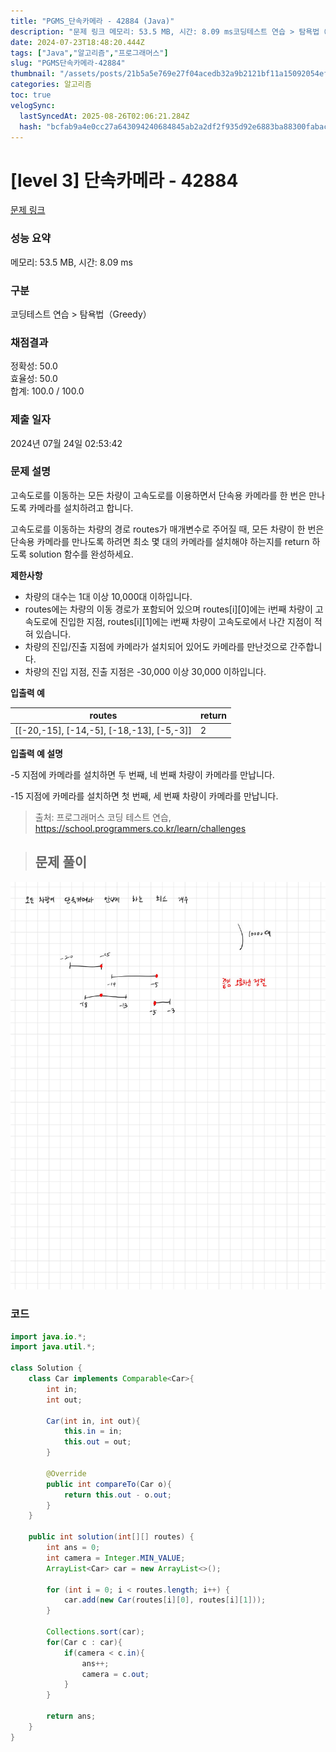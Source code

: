 ```yaml
---
title: "PGMS_단속카메라 - 42884 (Java)"
description: "문제 링크 메모리: 53.5 MB, 시간: 8.09 ms코딩테스트 연습 > 탐욕법（Greedy）정확성: 50.0효율성: 50.0합계: 100.0 / 100.02024년 07월 24일 02:53:42출처: 프로그래머스 코딩 테스트 연습, https&#x3A;//schoo"
date: 2024-07-23T18:48:20.444Z
tags: ["Java","알고리즘","프로그래머스"]
slug: "PGMS단속카메라-42884"
thumbnail: "/assets/posts/21b5a5e769e27f04acedb32a9b2121bf11a15092054ef1b4c7b6d9efe43f6902.jpg"
categories: 알고리즘
toc: true
velogSync:
  lastSyncedAt: 2025-08-26T02:06:21.284Z
  hash: "bcfab9a4e0cc27a643094240684845ab2a2df2f935d92e6883ba88300fabac29"
---
```


# [level 3] 단속카메라 - 42884 

[문제 링크](https://school.programmers.co.kr/learn/courses/30/lessons/42884) 

### 성능 요약

메모리: 53.5 MB, 시간: 8.09 ms

### 구분

코딩테스트 연습 > 탐욕법（Greedy）

### 채점결과

정확성: 50.0<br/>효율성: 50.0<br/>합계: 100.0 / 100.0

### 제출 일자

2024년 07월 24일 02:53:42

### 문제 설명

<p>고속도로를 이동하는 모든 차량이 고속도로를 이용하면서 단속용 카메라를 한 번은 만나도록 카메라를 설치하려고 합니다.</p>

<p>고속도로를 이동하는 차량의 경로 routes가 매개변수로 주어질 때, 모든 차량이 한 번은 단속용 카메라를 만나도록 하려면 최소 몇 대의 카메라를 설치해야 하는지를 return 하도록 solution 함수를 완성하세요.</p>

<p><strong>제한사항</strong></p>

<ul>
<li>차량의 대수는 1대 이상 10,000대 이하입니다.</li>
<li>routes에는 차량의 이동 경로가 포함되어 있으며 routes[i][0]에는 i번째 차량이 고속도로에 진입한 지점, routes[i][1]에는 i번째 차량이 고속도로에서 나간 지점이 적혀 있습니다.</li>
<li>차량의 진입/진출 지점에 카메라가 설치되어 있어도 카메라를 만난것으로 간주합니다.</li>
<li>차량의 진입 지점, 진출 지점은 -30,000 이상 30,000 이하입니다.</li>
</ul>

<p><strong>입출력 예</strong></p>
<table class="table">
        <thead><tr>
<th>routes</th>
<th>return</th>
</tr>
</thead>
        <tbody><tr>
<td>[[-20,-15], [-14,-5], [-18,-13], [-5,-3]]</td>
<td>2</td>
</tr>
</tbody>
      </table>
<p><strong>입출력 예 설명</strong></p>

<p>-5 지점에 카메라를 설치하면 두 번째, 네 번째 차량이 카메라를 만납니다.</p>

<p>-15 지점에 카메라를 설치하면 첫 번째, 세 번째 차량이 카메라를 만납니다.</p>


> 출처: 프로그래머스 코딩 테스트 연습, https://school.programmers.co.kr/learn/challenges

> ## 문제 풀이

![](/assets/posts/21b5a5e769e27f04acedb32a9b2121bf11a15092054ef1b4c7b6d9efe43f6902.jpg)


### 코드
```java
import java.io.*;
import java.util.*;

class Solution {
    class Car implements Comparable<Car>{
        int in;
        int out;
        
        Car(int in, int out){
            this.in = in;
            this.out = out;
        }
        
        @Override
        public int compareTo(Car o){
            return this.out - o.out;
        }
    }
    
    public int solution(int[][] routes) {
        int ans = 0;
        int camera = Integer.MIN_VALUE;
        ArrayList<Car> car = new ArrayList<>();

        for (int i = 0; i < routes.length; i++) {
            car.add(new Car(routes[i][0], routes[i][1]));
        }
        
        Collections.sort(car);
        for(Car c : car){
            if(camera < c.in){
                ans++;
                camera = c.out;
            }
        }
        
        return ans;
    }
}
```